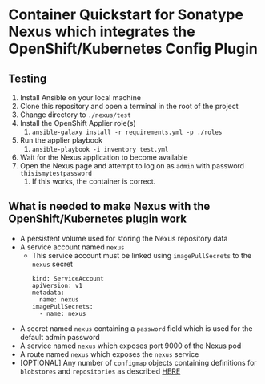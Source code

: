 # Container Quickstart for Sonatype Nexus which integrates the OpenShift/Kubernetes Config Plugin

## Testing
1. Install Ansible on your local machine
2. Clone this repository and open a terminal in the root of the project
3. Change directory to `./nexus/test`
4. Install the OpenShift Applier role(s)
   1. `ansible-galaxy install -r requirements.yml -p ./roles`
5. Run the applier playbook
   1. `ansible-playbook -i inventory test.yml`
6. Wait for the Nexus application to become available
7. Open the Nexus page and attempt to log on as `admin` with password `thisismytestpassword`
   1. If this works, the container is correct.


## What is needed to make Nexus with the OpenShift/Kubernetes plugin work

* A persistent volume used for storing the Nexus repository data
* A service account named `nexus`
  * This service account must be linked using `imagePullSecrets` to the `nexus` secret
    ```
    kind: ServiceAccount
    apiVersion: v1
    metadata:
      name: nexus
    imagePullSecrets:
      - name: nexus
    ```
* A secret named `nexus` containing a `password` field which is used for the default admin password
* A service named `nexus` which exposes port 9000 of the Nexus pod
* A route named `nexus` which exposes the `nexus` service
* [OPTIONAL] Any number of `configmap` objects containing definitions for `blobstores` and `repositories` as described [HERE](https://github.com/sonatype-nexus-community/nexus-kubernetes-openshift/tree/master/src/test/resources/exampleConfigMaps)
